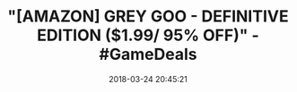 ---
title: '"[AMAZON] GREY GOO - DEFINITIVE EDITION ($1.99/ 95% OFF)" - #GameDeals'
name: 'Grey Goo - Definitive Edition [Online Game Code]'
date: '2018-03-24 20:45:21'
buy_now: >-
  https://www.amazon.com/Grey-Goo-Definitive-Online-Game/dp/B079Z22ZRW?SubscriptionId=AKIAIA5RBQIWQVTCUEUQ&tag=coldcutdeals-20&linkCode=xm2&camp=2025&creative=165953&creativeASIN=B079Z22ZRW
description_markdown: |+
  Grey Goo - Definitive Edition [Online Game Code]

    - Drawn to a remote world, intelligent lifeforms fight for control of its resources. Here they must each answer the primal choice of life...extinction or evolution?

    - This critically acclaimed real-time strategy game utilizes traditional base building at its core, to reinvent the modern standard of RTS gaming - placing emphasis on tactics over micro-management.

    - Play as either the defensive Humans, the adaptable and aggressive Goo, the balanced, resourceful Beta, or the enigmatic Shroud . Find the faction that fits your play style-and master it by taking on the AI or the Grey Goo community.

    - Experience the conflict on Ecosystem 9 up close and personal in single-player campaigns, Join the fray online and find opponents through skill-based matchmaking, or take the battle offline via Local Area Network play. Command new units and and experience even more with DLC packs and other bonuses!

    - Change the rules of the battlefield with unit-altering tech upgrades. Create your own battlefields with the map editor and share them with the community. Deliver devastating blows by constructing game-ending Epic units.

tweet_id_str: '977647579746971648'
price: $4.79
you_save: ''
asin: B079Z22ZRW
image: 'https://images-na.ssl-images-amazon.com/images/I/B1dHCy0j%2BIS.jpg'

---